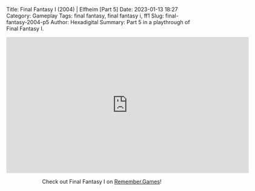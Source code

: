 Title: Final Fantasy I (2004) | Elfheim [Part 5]
Date: 2023-01-13 18:27
Category: Gameplay
Tags: final fantasy,  final fantasy i,  ff1
Slug: final-fantasy-2004-p5
Author: Hexadigital
Summary: Part 5 in a playthrough of Final Fantasy I.

<center><iframe src="https://www.youtube.com/embed/fFxFMHFkBi4?feature=oembed" allow="accelerometer; autoplay; encrypted-media; gyroscope; picture-in-picture" width="640" height="360" frameborder="0"></iframe>

Check out Final Fantasy I on [Remember.Games](https://remember.games/game/6866/final-fantasy-i-ii-dawn-of-souls/)!</center>